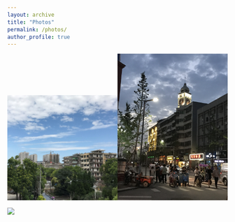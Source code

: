 ```yaml
---
layout: archive
title: "Photos"
permalink: /photos/
author_profile: true
---
```



<img src='/images/老河口1.jpg' width="50%"/><img src='/images/老河口2.jpg' width="50%"/>

<img src='/images/500x300.png' width="50%"/>
